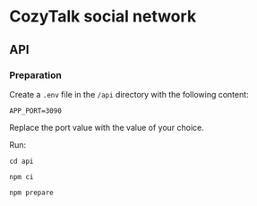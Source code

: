 # CozyTalk social network

## API

### Preparation

Create a `.env` file in the `/api` directory with the following content:

```
APP_PORT=3090
```

Replace the port value with the value of your choice.

Run:

```
cd api

npm ci

npm prepare
```
